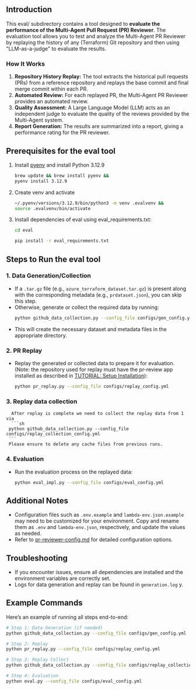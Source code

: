 ## Introduction

This eval/ subdirectory contains a tool designed to **evaluate the performance of the Multi-Agent Pull Request (PR) Reviewer**. The evaluation tool allows you to test and analyze the Multi-Agent PR Reviewer by replaying the history of any (Terraform) Git repository and then using "LLM-as-a-judge" to evaluate the results.

### How It Works

1. **Repository History Replay:** The tool extracts the historical pull requests (PRs) from a reference repository and replays the base commit and final merge commit within each PR.
2. **Automated Review:** For each replayed PR, the Multi-Agent PR Reviewer provides an automated review.
3. **Quality Assessment:** A Large Language Model (LLM) acts as an independent judge to evaluate the quality of the reviews provided by the Multi-Agent system.
4. **Report Generation:** The results are summarized into a report, giving a performance rating for the PR reviewer.


## Prerequisites for the eval tool

1. Install [pyenv](https://github.com/pyenv/pyenv?tab=readme-ov-file#installation) and install Python 3.12.9
   ```bash
   brew update && brew install pyenv &&
   pyenv install 3.12.9

2. Create venv and activate
   ```bash
   ~/.pyenv/versions/3.12.9/bin/python3 -m venv .evalvenv &&
   source .evalvenv/bin/activate
   ```
3. Install dependencies of eval using eval_requirements.txt:
   
   ```sh
   cd eval
   ```
   ```sh
   pip install -r eval_requirements.txt
   ```

## Steps to Run the eval tool

### 1. Data Generation/Collection
   - If a `.tar.gz` file (e.g., `azure_terraform_dataset.tar.gz`) is present along with the corresponding metadata (e.g., `prdataset.json`), you can skip this step.
   - Otherwise, generate or collect the required data by running:
     ```sh
     python github_data_collection.py --config_file configs/gen_config.yml
     ```
   - This will create the necessary dataset and metadata files in the appropriate directory.

### 2. PR Replay
   - Replay the generated or collected data to prepare it for evaluation. (Note: the repository used for replay must have the pr-review app installed as described in [TUTORIAL: Setup Installation](../TUTORIAL.md)):
     ```sh
     python pr_replay.py --config_file configs/replay_config.yml
     ```
### 3. Replay data collection
      After replay is complete we need to collect the replay data from 1 via
      ```sh
     python github_data_collection.py --config_file configs/replay_collection_config.yml
     ```
     Please ensure to delete any cache files from previous runs.
### 4. Evaluation
   - Run the evaluation process on the replayed data:
     ```sh
     python eval_impl.py --config_file configs/eval_config.yml
     ```

## Additional Notes

- Configuration files such as `.env.example` and `lambda-env.json.example` may need to be customized for your environment. Copy and rename them as `.env` and `lambda-env.json`, respectively, and update the values as needed.
- Refer to [pr-reviewer-config.md](../pr-reviewer-config.md) for detailed configuration options.

## Troubleshooting

- If you encounter issues, ensure all dependencies are installed and the environment variables are correctly set.
- Logs for data generation and replay can be found in `generation.log` y.

## Example Commands

Here’s an example of running all steps end-to-end:
```sh
# Step 1: Data Generation (if needed)
python github_data_collection.py --config_file configs/gen_config.yml

# Step 2: Replay
python pr_replay.py --config_file configs/replay_config.yml

# Step 3: Replay Collect
python github_data_collection.py --config_file configs/replay_collection_config.yml

# Step 4: Evaluation
python eval.py --config_file configs/eval_config.yml
```
